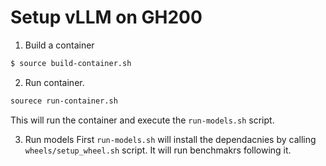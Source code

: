 # Setup vLLM on GH200

1. Build a container 
```bash
$ source build-container.sh
```

2. Run container.  
```bash
sourece run-container.sh
```
This will run the container and execute the `run-models.sh` script. 
  
3. Run models 
First `run-models.sh` will install the dependacnies by calling `wheels/setup_wheel.sh` script. It will run benchmakrs following it. 